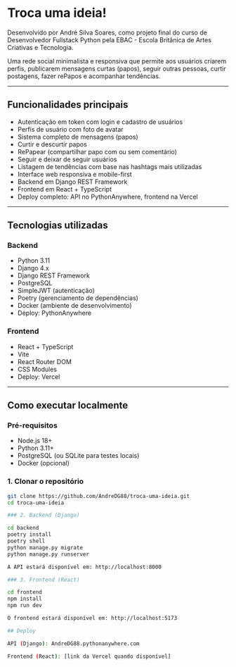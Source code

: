 # Troca uma ideia!

Desenvolvido por André Silva Soares, como projeto final do curso de Desenvolvedor Fullstack Python pela EBAC - Escola Britânica de Artes Criativas e Tecnologia.

Uma rede social minimalista e responsiva que permite aos usuários criarem perfis, publicarem mensagens curtas (papos), seguir outras pessoas, curtir postagens, fazer rePapos e acompanhar tendências.

---

## Funcionalidades principais

- Autenticação em token com login e cadastro de usuários
- Perfis de usuário com foto de avatar
- Sistema completo de mensagens (papos)
- Curtir e descurtir papos
- RePapear (compartilhar papo com ou sem comentário)
- Seguir e deixar de seguir usuários
- Listagem de tendências com base nas hashtags mais utilizadas
- Interface web responsiva e mobile-first
- Backend em Django REST Framework
- Frontend em React + TypeScript
- Deploy completo: API no PythonAnywhere, frontend na Vercel

---

## Tecnologias utilizadas

### Backend
- Python 3.11
- Django 4.x
- Django REST Framework
- PostgreSQL
- SimpleJWT (autenticação)
- Poetry (gerenciamento de dependências)
- Docker (ambiente de desenvolvimento)
- Deploy: PythonAnywhere

### Frontend
- React + TypeScript
- Vite
- React Router DOM
- CSS Modules
- Deploy: Vercel

---

## Como executar localmente

### Pré-requisitos
- Node.js 18+
- Python 3.11+
- PostgreSQL (ou SQLite para testes locais)
- Docker (opcional)

### 1. Clonar o repositório

```bash
git clone https://github.com/AndreDG88/troca-uma-ideia.git
cd troca-uma-ideia

### 2. Backend (Django)

cd backend
poetry install
poetry shell
python manage.py migrate
python manage.py runserver

A API estará disponível em: http://localhost:8000

### 3. Frontend (React)

cd frontend
npm install
npm run dev

O frontend estará disponível em: http://localhost:5173

## Deploy

API (Django): AndreDG88.pythonanywhere.com

Frontend (React): [link da Vercel quando disponível]




